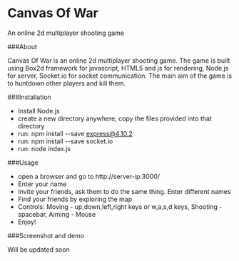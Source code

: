 # Canvas Of War
An online 2d multiplayer shooting game

###About

Canvas Of War is an online 2d multiplayer shooting game. The game is built using Box2d framework for javascript, HTML5 and js for rendering, Node.js for server, Socket.io for socket communication. The main aim of the game is to huntdown other players and kill them.

###Installation

- Install Node.js
- create a new directory anywhere, copy the files provided into that directory
- run: npm install --save express@4.10.2
- run: npm install --save socket.io
- run: node index.js

###Usage

- open a browser and go to http://server-ip:3000/
- Enter your name
- Invite your friends, ask them to do the same thing. Enter different names
- Find your friends by exploring the map
- Controls: Moving   - up,down,left,right keys or w,a,s,d keys,
			Shooting - spacebar,
			Aiming   - Mouse
- Enjoy!

###Screenshot and demo

Will be updated soon
